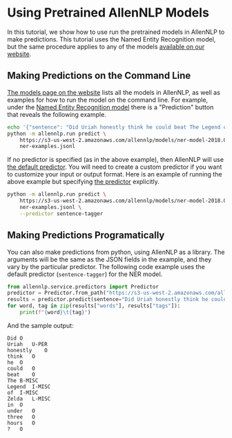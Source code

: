 # Using Pretrained AllenNLP Models

In this tutorial, we show how to use run the pretrained models in AllenNLP to make predictions.
This tutorial uses the Named Entity Recognition model, but the same procedure applies to any of
the models [available on our website](http://allennlp.org/models).

## Making Predictions on the Command Line

[The models page on the website](http://allennlp.org/models) lists all the models in AllenNLP,
as well as examples for how to run the model on the command line.  For example, under the
[Named Entity Recognition model](http://allennlp.org/models/#named-entity-recognition) there
is a "Prediction" button that reveals the following example.

```bash
echo '{"sentence": "Did Uriah honestly think he could beat The Legend of Zelda in under three hours?"}' > ner-examples.jsonl
python -m allennlp.run predict \
    https://s3-us-west-2.amazonaws.com/allennlp/models/ner-model-2018.04.26.tar.gz \
    ner-examples.jsonl
```

If no predictor is specified (as in the above example), then AllenNLP will use [the default
predictor](https://github.com/allenai/allennlp/blob/ea2e431cf7672fd1d04bbd382141495bfbc021f7/allennlp/service/predictors/predictor.py#L12).
You will need to create a custom predictor if you want to customize your input or output format.
Here is an example of running the above example but specifying
[the predictor](https://github.com/allenai/allennlp/blob/ea2e431cf7672fd1d04bbd382141495bfbc021f7/allennlp/service/predictors/sentence_tagger.py#L11)
explicitly.

```bash
python -m allennlp.run predict \
    https://s3-us-west-2.amazonaws.com/allennlp/models/ner-model-2018.04.26.tar.gz \
    ner-examples.jsonl \
    --predictor sentence-tagger
```

## Making Predictions Programatically

You can also make predictions from python, using AllenNLP as a library.  The arguments will be the same as
the JSON fields in the example, and they vary by the particular predictor.  The following code example
uses the default predictor (`sentence-tagger`) for the NER model.

```python
from allennlp.service.predictors import Predictor
predictor = Predictor.from_path("https://s3-us-west-2.amazonaws.com/allennlp/models/ner-model-2018.04.26.tar.gz")
results = predictor.predict(sentence="Did Uriah honestly think he could beat The Legend of Zelda in under three hours?")
for word, tag in zip(results["words"], results["tags"]):
    print(f"{word}\t{tag}")
```

And the sample output:

```
Did	O
Uriah	U-PER
honestly	O
think	O
he	O
could	O
beat	O
The	B-MISC
Legend	I-MISC
of	I-MISC
Zelda	L-MISC
in	O
under	O
three	O
hours	O
?	O
```
